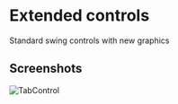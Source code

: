 Extended controls
========

Standard swing controls with new graphics

Screenshots
-------

![TabControl](https://raw.github.com/jirkapenzes/extended-controls/master/screens/tabControl.png "TabControl")